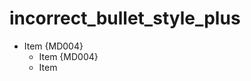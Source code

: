 # incorrect_bullet_style_plus

* Item {MD004}
  - Item {MD004}
  + Item

<!-- markdownlint-configure-file {
  "ul-style": {
    "style": "plus"
  }
} -->
